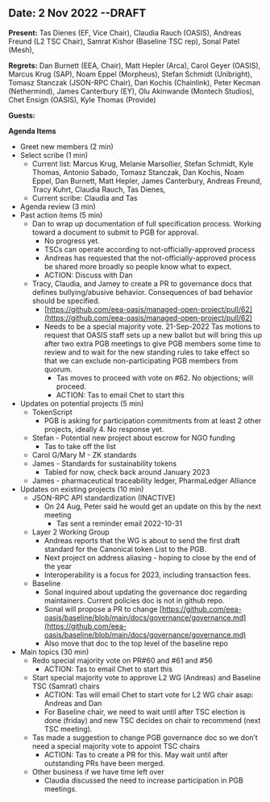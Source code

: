 ## Date: 2 Nov 2022  --DRAFT

**Present:** Tas Dienes (EF, Vice Chair), Claudia Rauch (OASIS), Andreas Freund (L2 TSC Chair), Samrat Kishor (Baseline TSC rep), Sonal Patel (Mesh),

**Regrets:**  Dan Burnett (EEA, Chair), Matt Hepler (Arca), Carol Geyer (OASIS), Marcus Krug (SAP), Noam Eppel (Morpheus), Stefan Schmidt (Unibright), Tomasz Stanczak (JSON-RPC Chair), Dan Kochis (Chainlink), Peter Kecman (Nethermind), James Canterbury (EY), Olu Akinwande (Montech Studios), Chet Ensign (OASIS), Kyle Thomas (Provide)

**Guests:** 

**Agenda Items**



* Greet new members (2 min)
* Select scribe (1 min)
    * Current list: Marcus Krug, Melanie Marsollier, Stefan Schmidt, Kyle Thomas, Antonio Sabado, Tomasz Stanczak, Dan Kochis, Noam Eppel, Dan Burnett, Matt Hepler, James Canterbury, Andreas Freund, Tracy Kuhrt, Claudia Rauch, Tas Dienes, 
    * Current scribe: Claudia and Tas
* Agenda review (3 min)
* Past action items (5 min)
    * Dan to wrap up documentation of full specification process. Working toward a document to submit to PGB for approval. 
        * No progress yet.
        * TSCs can operate according to not-officially-approved process
        * Andreas has requested that the not-officially-approved process be shared more broadly so people know what to expect.
        * ACTION: Discuss with Dan
    * Tracy, Claudia, and Jamey to create a PR to governance docs that defines bullying/abusive behavior. Consequences of bad behavior should be specified.
        * [https://github.com/eea-oasis/managed-open-project/pull/62](https://github.com/eea-oasis/managed-open-project/pull/62) 
        * Needs to be a special majority vote.  21-Sep-2022 Tas motions to request that OASIS staff sets up a new ballot but will bring this up after two extra PGB meetings to give PGB members some time to review and to wait for the new standing rules to take effect so that we can exclude non-participating PGB members from quorum.
            * Tas moves to proceed with vote on #62.  No objections; will proceed. 
            * ACTION: Tas to email Chet to start this
* Updates on potential projects (5 min)
    * TokenScript
        * PGB is asking for participation commitments from at least 2 other projects, ideally 4.  No response yet.
    * Stefan - Potential new project about escrow for NGO funding
        * Tas to take off the list
    * Carol G/Mary M - ZK standards
    * James - Standards for sustainability tokens
        * Tabled for now, check back around January 2023
    * James - pharmaceutical traceability ledger, PharmaLedger Alliance
* Updates on existing projects (10 min)
    * JSON-RPC API standardization (INACTIVE)
        * On 24 Aug, Peter said he would get an update on this by the next meeting
            * Tas sent a reminder email 2022-10-31
    * Layer 2 Working Group 
        * Andreas reports that the WG is about to send the first draft standard for the Canonical token List to the PGB.
        * Next project on address aliasing - hoping to close by the end of the year
        * Interoperability is a focus for 2023, including transaction fees.
    * Baseline
        * Sonal inquired about updating the governance doc regarding maintainers. Current policies doc is not in github repo.
        * Sonal will propose a PR to change [https://github.com/eea-oasis/baseline/blob/main/docs/governance/governance.md](https://github.com/eea-oasis/baseline/blob/main/docs/governance/governance.md)
        * Also move that doc to the top level of the baseline repo
* Main topics (30 min) 
    * Redo special majority vote on PR#60 and #61 and #56
        * ACTION: Tas to email Chet to start this
    * Start special majority vote to approve L2 WG (Andreas) and Baseline TSC (Samrat) chairs 
        * ACTION: Tas will email Chet to start vote for L2 WG chair asap: Andreas and Dan
        * For Baseline chair, we need to wait until after TSC election is done (friday) and new TSC decides on chair to recommend (next TSC meeting).  
    * Tas made a suggestion to change PGB governance doc so we don’t need a special majority vote to appoint TSC chairs
        * ACTION: Tas to create a PR for this. May wait until after outstanding PRs have been merged.        
    * Other business if we have time left over
        * Claudia discussed the need to increase participation in PGB meetings. 
